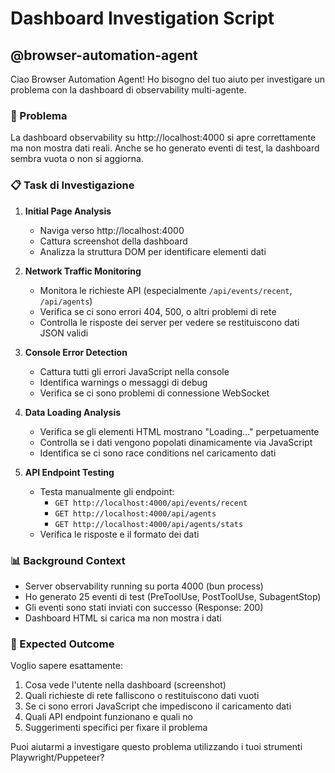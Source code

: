 # Dashboard Investigation Script

## @browser-automation-agent

Ciao Browser Automation Agent! Ho bisogno del tuo aiuto per investigare un problema con la dashboard di observability multi-agente.

### 🎯 Problema
La dashboard observability su http://localhost:4000 si apre correttamente ma non mostra dati reali. Anche se ho generato eventi di test, la dashboard sembra vuota o non si aggiorna.

### 📋 Task di Investigazione

1. **Initial Page Analysis**
   - Naviga verso http://localhost:4000
   - Cattura screenshot della dashboard
   - Analizza la struttura DOM per identificare elementi dati

2. **Network Traffic Monitoring**
   - Monitora le richieste API (especialmente `/api/events/recent`, `/api/agents`)
   - Verifica se ci sono errori 404, 500, o altri problemi di rete
   - Controlla le risposte dei server per vedere se restituiscono dati JSON validi

3. **Console Error Detection**
   - Cattura tutti gli errori JavaScript nella console
   - Identifica warnings o messaggi di debug
   - Verifica se ci sono problemi di connessione WebSocket

4. **Data Loading Analysis**
   - Verifica se gli elementi HTML mostrano "Loading..." perpetuamente
   - Controlla se i dati vengono popolati dinamicamente via JavaScript
   - Identifica se ci sono race conditions nel caricamento dati

5. **API Endpoint Testing**
   - Testa manualmente gli endpoint:
     - `GET http://localhost:4000/api/events/recent`
     - `GET http://localhost:4000/api/agents`
     - `GET http://localhost:4000/api/agents/stats`
   - Verifica le risposte e il formato dei dati

### 📊 Background Context
- Server observability running su porta 4000 (bun process)
- Ho generato 25 eventi di test (PreToolUse, PostToolUse, SubagentStop)
- Gli eventi sono stati inviati con successo (Response: 200)
- Dashboard HTML si carica ma non mostra i dati

### 🎯 Expected Outcome
Voglio sapere esattamente:
1. Cosa vede l'utente nella dashboard (screenshot)
2. Quali richieste di rete falliscono o restituiscono dati vuoti
3. Se ci sono errori JavaScript che impediscono il caricamento dati
4. Quali API endpoint funzionano e quali no
5. Suggerimenti specifici per fixare il problema

Puoi aiutarmi a investigare questo problema utilizzando i tuoi strumenti Playwright/Puppeteer?